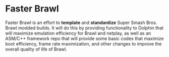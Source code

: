 # Faster Brawl

Faster Brawl is an effort to **template** and **standardize** Super Smash Bros. Brawl modded builds. It will do this by providing functionality to Dolphin that will maximize emulation efficiency for Brawl and netplay, as well as an ASM/C++ framework repo that will provide some basic codes that maximize boot efficiency, frame rate maximization, and other changes to improve the overall quality of life of Brawl.
